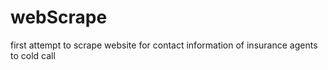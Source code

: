 # webScrape
first attempt to scrape website for contact information of insurance agents to cold call
